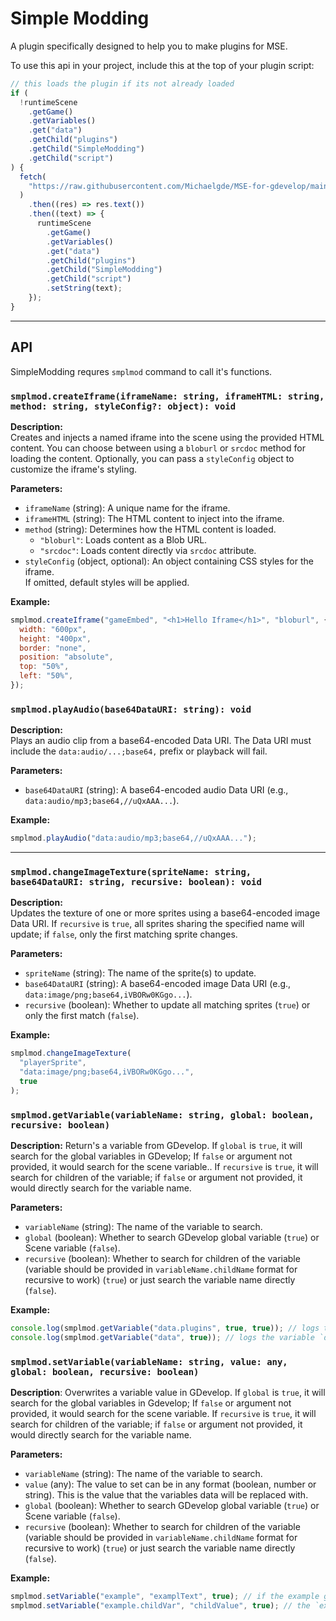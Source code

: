 # Simple Modding

A plugin specifically designed to help you to make plugins for MSE.

To use this api in your project, include this at the top of your plugin script:

```js
// this loads the plugin if its not already loaded
if (
  !runtimeScene
    .getGame()
    .getVariables()
    .get("data")
    .getChild("plugins")
    .getChild("SimpleModding")
    .getChild("script")
) {
  fetch(
    "https://raw.githubusercontent.com/Michaelgde/MSE-for-gdevelop/main/plugins/SimpleModding/script.js"
  )
    .then((res) => res.text())
    .then((text) => {
      runtimeScene
        .getGame()
        .getVariables()
        .get("data")
        .getChild("plugins")
        .getChild("SimpleModding")
        .getChild("script")
        .setString(text);
    });
}
```

---

## API

SimpleModding requres `smplmod` command to call it's functions.

### `smplmod.createIframe(iframeName: string, iframeHTML: string, method: string, styleConfig?: object): void`

**Description:**  
Creates and injects a named iframe into the scene using the provided HTML content. You can choose between using a `bloburl` or `srcdoc` method for loading the content. Optionally, you can pass a `styleConfig` object to customize the iframe's styling.

**Parameters:**

- `iframeName` (string): A unique name for the iframe.
- `iframeHTML` (string): The HTML content to inject into the iframe.
- `method` (string): Determines how the HTML content is loaded.
  - `"bloburl"`: Loads content as a Blob URL.
  - `"srcdoc"`: Loads content directly via `srcdoc` attribute.
- `styleConfig` (object, optional): An object containing CSS styles for the iframe.  
  If omitted, default styles will be applied.

**Example:**

```js
smplmod.createIframe("gameEmbed", "<h1>Hello Iframe</h1>", "bloburl", {
  width: "600px",
  height: "400px",
  border: "none",
  position: "absolute",
  top: "50%",
  left: "50%",
});
```

### `smplmod.playAudio(base64DataURI: string): void`

**Description:**  
Plays an audio clip from a base64-encoded Data URI. The Data URI must include the `data:audio/...;base64,` prefix or playback will fail.

**Parameters:**

- `base64DataURI` (string): A base64-encoded audio Data URI (e.g., `data:audio/mp3;base64,//uQxAAA...`).

**Example:**

```js
smplmod.playAudio("data:audio/mp3;base64,//uQxAAA...");
```

---

### `smplmod.changeImageTexture(spriteName: string, base64DataURI: string, recursive: boolean): void`

**Description:**  
Updates the texture of one or more sprites using a base64-encoded image Data URI. If `recursive` is `true`, all sprites sharing the specified name will update; if `false`, only the first matching sprite changes.

**Parameters:**

- `spriteName` (string): The name of the sprite(s) to update.
- `base64DataURI` (string): A base64-encoded image Data URI (e.g., `data:image/png;base64,iVBORw0KGgo...`).
- `recursive` (boolean): Whether to update all matching sprites (`true`) or only the first match (`false`).

**Example:**

```js
smplmod.changeImageTexture(
  "playerSprite",
  "data:image/png;base64,iVBORw0KGgo...",
  true
);
```


### `smplmod.getVariable(variableName: string, global: boolean, recursive: boolean)`

**Description:**
Return's a variable from GDevelop. If `global` is `true`, it will search for the global variables in GDevelop; If `false` or argument not provided, it would search for the scene variable.. If `recursive` is `true`, it will search for children of the variable; if `false` or argument not provided, it would directly search for the variable name.

**Parameters:**

- `variableName` (string): The name of the variable to search.
- `global` (boolean): Whether to search GDevelop global variable (`true`) or Scene variable (`false`).
- `recursive` (boolean): Whether to search for children of the variable (variable should be provided in `variableName.childName` format for recursive to work) (`true`) or just search the variable name directly (`false`).

**Example:**

```js
console.log(smplmod.getVariable("data.plugins", true, true)); // logs the plugins `child` of `data`
console.log(smplmod.getVariable("data", true)); // logs the variable `data`
```

### `smplmod.setVariable(variableName: string, value: any, global: boolean, recursive: boolean)`

**Description**:
Overwrites a variable value in GDevelop. If `global` is `true`, it will search for the global variables in Gdevelop; If `false` or argument not provided, it would search for the scene variable. If `recursive` is `true`, it will search for children of the variable; if `false` or argument not provided, it would directly search for the variable name.

**Parameters:**

- `variableName` (string): The name of the variable to search.
- `value` (any): The value to set can be in any format (boolean, number or string). This is the value that the variables data will be replaced with.
- `global` (boolean): Whether to search GDevelop global variable (`true`) or Scene variable (`false`).
- `recursive` (boolean): Whether to search for children of the variable (variable should be provided in `variableName.childName` format for recursive to work) (`true`) or just search the variable name directly (`false`).

**Example:**

```js
smplmod.setVariable("example", "examplText", true); // if the example global variable exists, its value will change to `exampleText` and if it doesn't exist, it will be created.
smplmod.setVariable("example.childVar", "childValue", true); // the `example` global variable will automatically be set as a structure and its child variable `childVar` will be set to the "childValue"
```
